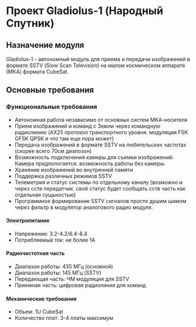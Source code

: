 # Проект Gladiolus-1 (Народный Спутник) 

## Назначение модуля
Gladiolus-1 - автономный модуль для приема и передачи изображений в формате SSTV (Slow Scan Television) на малом космическом аппарате (МКА) формата CubeSat.

## Основные требования

### Функциональные требования
- Автономная работа независимо от основных систем МКА-носителя
- Прием изображений и команд с Земли через командную радиолинию (AX25 протокол транспортного уровня.  модуляция FSK GFSK QPSK и что там еще лора может)
- Передача изображений в формате SSTV на любительских частотах (скорее всего 70см диапозон)
- Возможность подключения камеры для съемки изображений: Камера предпологается. возможность работы без камеры. 
- Хранение изображений во внутренней памяти
- Поддержка различных режимов SSTV
- Телеметрия и статус системы по отдельному каналу (возможно и через сств передатчик. свой статус будет сообщать сств часть как отдельная сущьностью)
- Программное формирование SSTV сигналов просто душим шимом через фильтр в модулятор аналогового радио модуля. 


#### Электропитание
- Напряжение: 3.2-4.2/6.4-8.4
- Потребляемый ток: не более 1А 


#### Радиочастотная часть
- Диапазон работы: 435 МГц (основной)
- Диапазон работы: 145 МГц (SSTV)
- Передающая часть: ЧМ модуляция для SSTV
- Приемная часть: цифровая радиолиния для команд

#### Механические требования
- Объем: 1U CubeSat
- Количество плат: 3-4 платы максимум
